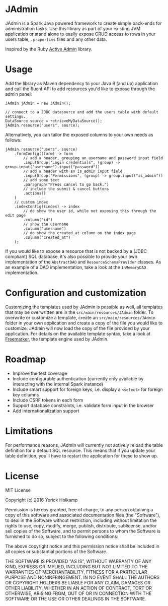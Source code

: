 # JAdmin

JAdmin is a Spark Java powered framework to create simple back-ends for administration tasks. Use this library as part 
of your existing JVM application or stand alone to easily expose CRUD access to rows in your users table, `.properties` 
files and any other data.

Inspired by the Ruby [Active Admin](https://github.com/activeadmin/activeadmin) library.

# Usage

Add the library as Maven dependency to your Java 8 (and up) application and call the fluent API to add resources you'd 
like to expose through the admin panel:

    JAdmin jAdmin = new JAdmin();
    
    // connect to a JDBC datasource and add the users table with default settings.
    DataSource source = retrieveMyDataSource();
    jAdmin.resource("users", source);

Alternatively, you can tailor the exposed columns to your own needs as follows:

    jAdmin.resource("users", source)
        .formConfig((form) -> form
            // add a header, grouping an username and password input field
            .inputGroup("Login credentials", (group) -> group.input("username").input("password"))
            // add a header with an is_admin input field
            .inputGroup("Permissions", (group) -> group.input("is_admin"))
            // add some text
            .paragraph("Press cancel to go back.")
            // include the submit & cancel buttons
            .actions()
        )
        // custom index
        .indexConfig((index) -> index
            // do show the user id, while not exposing this through the edit page
            .column("id")
            // show the username
            .column("username")
            // do show the created_at column on the index page
            .column("created_at")
        );

If you would like to expose a resource that is not backed by a (JDBC compliant) SQL database, it's also possible to 
provide your own implementation of the `AbstractDAO` and `ResourceSchemaProvider` classes. As an example of a DAO 
implementation, take a look at the `InMemoryDAO` implementation.

# Configuration and customization

Customizing the templates used by JAdmin is possible as well, all templates that may be overwritten are in the 
`src/main/resources/JAdmin` folder. To overwrite or customize a template, create an 
`src/main/resources/JAdmin` folder in your own application and create a copy of the file you would like to customize. 
JAdmin will now load the copy of the file provided by your application. For details on the available template syntax,
take a look at [Freemarker](http://freemarker.org/docs/index.html), the template engine used by JAdmin.


# Roadmap

* Improve the test coverage
* Include configurable authentication (currently only available by interacting with the internal Spark instance)
* Include smart support for foreign keys, i.e. display a `<select>` for foreign key columns
* Include CSRF tokens in each form
* Support database constraints, i.e. validate form input in the browser
* Add internationalization support

# Limitations

For performance reasons, JAdmin will currently not actively reload the table definition for a default SQL resource. 
This means that if you update your table definition, you'll have to restart the application for these to show up.

# License

MIT License

Copyright (c) 2016 Yorick Holkamp

Permission is hereby granted, free of charge, to any person obtaining a copy
of this software and associated documentation files (the "Software"), to deal
in the Software without restriction, including without limitation the rights
to use, copy, modify, merge, publish, distribute, sublicense, and/or sell
copies of the Software, and to permit persons to whom the Software is
furnished to do so, subject to the following conditions:

The above copyright notice and this permission notice shall be included in all
copies or substantial portions of the Software.

THE SOFTWARE IS PROVIDED "AS IS", WITHOUT WARRANTY OF ANY KIND, EXPRESS OR
IMPLIED, INCLUDING BUT NOT LIMITED TO THE WARRANTIES OF MERCHANTABILITY,
FITNESS FOR A PARTICULAR PURPOSE AND NONINFRINGEMENT. IN NO EVENT SHALL THE
AUTHORS OR COPYRIGHT HOLDERS BE LIABLE FOR ANY CLAIM, DAMAGES OR OTHER
LIABILITY, WHETHER IN AN ACTION OF CONTRACT, TORT OR OTHERWISE, ARISING FROM,
OUT OF OR IN CONNECTION WITH THE SOFTWARE OR THE USE OR OTHER DEALINGS IN THE
SOFTWARE.